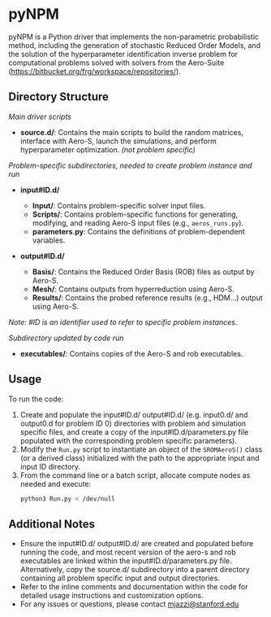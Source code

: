 	
# pyNPM

pyNPM is a Python driver that implements the non-parametric probabilistic method, including the generation of stochastic Reduced Order Models, and the solution of the hyperparameter identification inverse problem for computational problems solved with solvers from the Aero-Suite (https://bitbucket.org/frg/workspace/repositories/).

## Directory Structure
*Main driver scripts* 
- **source.d/**: Contains the main scripts to build the random matrices, interface with Aero-S, launch the simulations, and perform hyperparameter optimization. *(not problem specific)*

*Problem-specific subdirectories, needed to create problem instance and run* 
- **input#ID.d/** 
  - **Input/**: Contains problem-specific solver input files.
  - **Scripts/**: Contains problem-specific functions for generating, modifying, and reading Aero-S input files (e.g., `aeros_runs.py`).
  - **parameters.py**: Contains the definitions of problem-dependent variables.

- **output#ID.d/** 
  - **Basis/**: Contains the Reduced Order Basis (ROB) files as output by Aero-S.
  - **Mesh/**: Contains outputs from hyperreduction using Aero-S.
  - **Results/**: Contains the probed reference results (e.g., HDM...) output using Aero-S.

*Note: #ID is an identifier used to refer to specific problem instances.*

*Subdirectory updated by code run* 
- **executables/**: Contains copies of the Aero-S and rob executables.

## Usage

To run the code:
1. Create and populate the input#ID.d/ output#ID.d/ (e.g. input0.d/ and output0.d for problem ID 0) directories with problem and simulation specific files, and create a copy of the input#ID.d/parameters.py file populated with the corresponding problem specific parameters).
2. Modify the `Run.py` script to instantiate an object of the `SROMAeroS()` class (or a derived class) initialized with the path to the appropriate input and input ID directory.
3. From the command line or a batch script, allocate compute nodes as needed and execute:
    ```bash
    python3 Run.py < /dev/null
    ```

## Additional Notes
- Ensure the input#ID.d/ output#ID.d/ are created and populated before running the code, and most recent version of the aero-s and rob executables are linked within the input#ID.d/parameters.py file. Alternatively, copy the source.d/ subdirectory into a parent directory containing all problem specific input and output directories.  
- Refer to the inline comments and documentation within the code for detailed usage instructions and customization options.
- For any issues or questions, please contact mjazzi@stanford.edu
